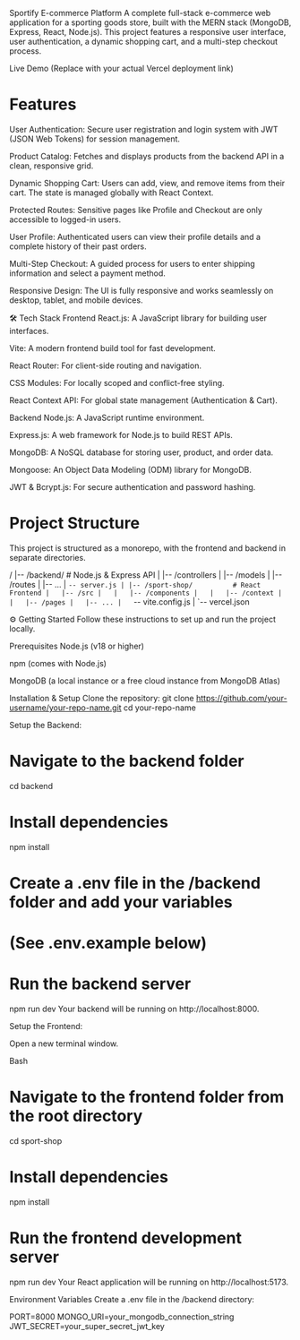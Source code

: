 Sportify E-commerce Platform
A complete full-stack e-commerce web application for a sporting goods store, built with the MERN stack (MongoDB, Express, React, Node.js). This project features a responsive user interface, user authentication, a dynamic shopping cart, and a multi-step checkout process.

Live Demo (Replace with your actual Vercel deployment link)

 # Features
User Authentication: Secure user registration and login system with JWT (JSON Web Tokens) for session management.

Product Catalog: Fetches and displays products from the backend API in a clean, responsive grid.

Dynamic Shopping Cart: Users can add, view, and remove items from their cart. The state is managed globally with React Context.

Protected Routes: Sensitive pages like Profile and Checkout are only accessible to logged-in users.

User Profile: Authenticated users can view their profile details and a complete history of their past orders.

Multi-Step Checkout: A guided process for users to enter shipping information and select a payment method.

Responsive Design: The UI is fully responsive and works seamlessly on desktop, tablet, and mobile devices.

🛠️ Tech Stack
Frontend
React.js: A JavaScript library for building user interfaces.

Vite: A modern frontend build tool for fast development.

React Router: For client-side routing and navigation.

CSS Modules: For locally scoped and conflict-free styling.

React Context API: For global state management (Authentication & Cart).

Backend
Node.js: A JavaScript runtime environment.

Express.js: A web framework for Node.js to build REST APIs.

MongoDB: A NoSQL database for storing user, product, and order data.

Mongoose: An Object Data Modeling (ODM) library for MongoDB.

JWT & Bcrypt.js: For secure authentication and password hashing.
 
  # Project Structure
This project is structured as a monorepo, with the frontend and backend in separate directories.

/
|-- /backend/             # Node.js & Express API
|   |-- /controllers
|   |-- /models
|   |-- /routes
|   |-- ...
|   `-- server.js
|
|-- /sport-shop/          # React Frontend
|   |-- /src
|   |   |-- /components
|   |   |-- /context
|   |   |-- /pages
|   |-- ...
|   `-- vite.config.js
|
`-- vercel.json            

⚙️ Getting Started
Follow these instructions to set up and run the project locally.

Prerequisites
Node.js (v18 or higher)

npm (comes with Node.js)

MongoDB (a local instance or a free cloud instance from MongoDB Atlas)

Installation & Setup
Clone the repository:
git clone https://github.com/your-username/your-repo-name.git
cd your-repo-name

Setup the Backend:
# Navigate to the backend folder
cd backend

# Install dependencies
npm install

# Create a .env file in the /backend folder and add your variables
# (See .env.example below)

# Run the backend server
npm run dev 
Your backend will be running on http://localhost:8000.

Setup the Frontend:

Open a new terminal window.

Bash

# Navigate to the frontend folder from the root directory
cd sport-shop

# Install dependencies
npm install

# Run the frontend development server
npm run dev
Your React application will be running on http://localhost:5173.

Environment Variables
Create a .env file in the /backend directory:

PORT=8000
MONGO_URI=your_mongodb_connection_string
JWT_SECRET=your_super_secret_jwt_key
